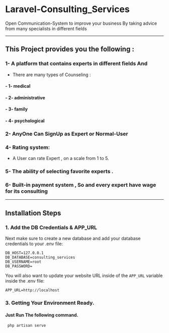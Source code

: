 # Laravel-Consulting_Services
Open Communication-System to improve your business By taking advice from many specialists in different fields

<hr>

## This Project provides you the following :

### 1- A platform that contains experts in different fields And 
 - There are many types of Counseling : 
 ####  - 1- medical 
 ####  - 2- administrative 
 ####  - 3- family 
 ####  - 4- psychological 
 
### 2- AnyOne Can SignUp as Expert or Normal-User 

### 4- Rating system:
 - A User can rate Expert , on a scale from 1 to 5.

### 5- The ability of selecting favorite experts .

### 6- Built-in payment system , So and every expert have wage for its consulting   

<hr>

## Installation Steps


### 1. Add the DB Credentials & APP_URL

Next make sure to create a new database and add your database credentials to your .env file:

```
DB_HOST=127.0.0.1
DB_DATABASE=consulting_services
DB_USERNAME=root
DB_PASSWORD=

```

You will also want to update your website URL inside of the `APP_URL` variable inside the .env file:

```
APP_URL=http://localhost
```

### 3. Getting Your Environment Ready.

#### Just Run The following command.

```bash
 php artisan serve
```
